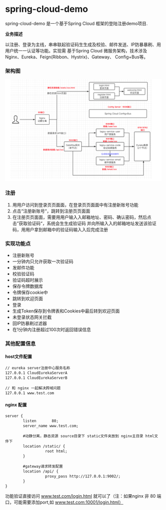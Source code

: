 # spring-cloud-demo
spring-cloud-demo 是一个基于Spring Cloud 框架的登陆注册demo项目.

**业务描述**

以注册、登录为主线，串串联起验证码⽣生成及校验、邮件发送、IP防暴暴刷、⽤用户统⼀一认证等功能。实现需 基于Spring Cloud 微服务架构，技术涉及Nginx、Eureka、Feign(Ribbon、Hystrix)、Gateway、 Config+Bus等。

### 架构图
![Image text](https://github.com/popo706/spring-cloud-demo/blob/main/source/%E6%9E%B6%E6%9E%84%E5%9B%BE.png)

### 注册

1) ⽤用户访问到登录⻚页⾯面，在登录⻚页⾯面中有注册新账号功能 
2) 点击“注册新账号“，跳转到注册⻚页⾯面
3) 在注册⻚页⾯面，需要⽤用户输⼊入邮箱地址、密码、确认密码，然后点击”获取验证码“，系统会⽣生成验证码 并向所输⼊入的邮箱地址发送该验证码，⽤用户拿到邮箱中的验证码输⼊入后完成注册

### 实现功能点 

* 注册新账号
* 一分钟内只允许获取一次验证码
* 发邮件功能
* 校验验证码
* 验证码超时展示
* 保存令牌数据库
* 令牌保存cookie中
* 跳转到欢迎页面
* 登录
* 生成Token保存到令牌表和Cookies中最后转到欢迎页面
* 未登录状态网关拦截
* 回IP防暴刷过滤器
* 在1分钟内注册超过100次时返回错误信息

### 其他配置信息
#### host文件配置
````
// eureka server注册中心服务名称
127.0.0.1 CloudEurekaServerA
127.0.0.1 CloudEurekaServerB

// 和 nginx 一起解决跨域问题
127.0.0.1 www.test.com
````

#### nginx 配置
```
server {
        listen       80;
        server_name www.test.com;
        
        #动静分离，静态资源 source目录下 static文件夹放到 nginx主目录 html文件下
        location /static/ {
                  root html;
        }
        
        #gateway请求转发配置
        location /api/ {
                  proxy_pass http://127.0.0.1:9002/;
        }
}
```

功能验证直接访问 www.test.com/login.html 就可以了（注：如果nginx 非 80 端口，可能需要添加port,如 www.test.com:10001/login.html）
